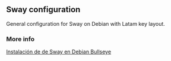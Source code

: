 ## Sway configuration 

General configuration for Sway on Debian with Latam key layout. 

### More info 

[Instalación de de Sway en Debian Bullseye](https://www.jacobo.org/sway-en-debian-bullseye/)
